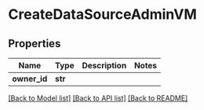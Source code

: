 # CreateDataSourceAdminVM


## Properties
Name | Type | Description | Notes
------------ | ------------- | ------------- | -------------
**owner_id** | **str** |  | 

[[Back to Model list]](../README.md#documentation-for-models) [[Back to API list]](../README.md#documentation-for-api-endpoints) [[Back to README]](../README.md)


